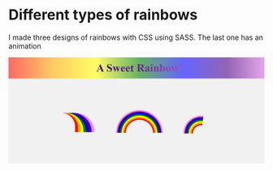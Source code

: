 # Different types of rainbows

I made three designs of rainbows with CSS using SASS.
The last one has an animation

![RAinbow-preview](https://github.com/Rebeca-RaGe/rainbow-css/blob/master/rainbow-preview.png)
